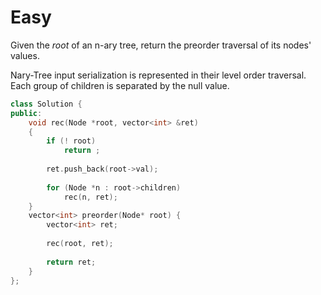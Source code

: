 # Easy

Given the $root$ of an n-ary tree, return the preorder traversal of its nodes' values.

Nary-Tree input serialization is represented in their level order traversal. Each group of children is separated by the null value.

```cpp
class Solution {
public:
    void rec(Node *root, vector<int> &ret)
    {
        if (! root)
            return ;
        
        ret.push_back(root->val);
        
        for (Node *n : root->children)
            rec(n, ret);
    }
    vector<int> preorder(Node* root) {
        vector<int> ret;
        
        rec(root, ret);
        
        return ret;
    }
};
```
